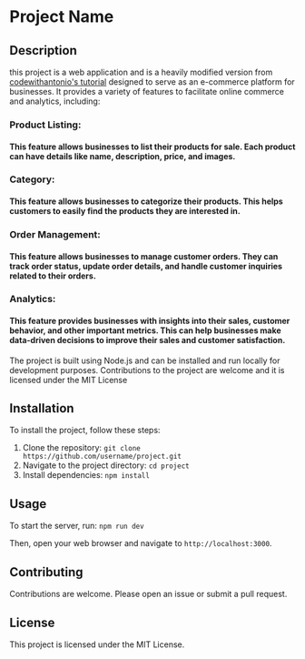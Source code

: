 # Project Name

## Description

this project is a web application and is a heavily modified version from [codewithantonio's tutorial](https://github.com/antonioerdeljac/next13-ecommerce-admin) designed to serve as an e-commerce platform for businesses. It provides a variety of features to facilitate online commerce and analytics, including:

### Product Listing:

#### This feature allows businesses to list their products for sale. Each product can have details like name, description, price, and images.

### Category:

#### This feature allows businesses to categorize their products. This helps customers to easily find the products they are interested in.

### Order Management:

#### This feature allows businesses to manage customer orders. They can track order status, update order details, and handle customer inquiries related to their orders.

### Analytics:

#### This feature provides businesses with insights into their sales, customer behavior, and other important metrics. This can help businesses make data-driven decisions to improve their sales and customer satisfaction.

The project is built using Node.js and can be installed and run locally for development purposes. Contributions to the project are welcome and it is licensed under the MIT License

## Installation

To install the project, follow these steps:

1. Clone the repository: `git clone https://github.com/username/project.git`
2. Navigate to the project directory: `cd project`
3. Install dependencies: `npm install`

## Usage

To start the server, run: `npm run dev`

Then, open your web browser and navigate to `http://localhost:3000`.

## Contributing

Contributions are welcome. Please open an issue or submit a pull request.

## License

This project is licensed under the MIT License.
